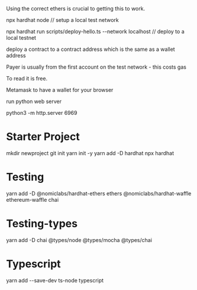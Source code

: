 Using the correct ethers is crucial to getting this to work.

npx hardhat node // setup a local test network

npx hardhat run scripts/deploy-hello.ts --network localhost // deploy to a local testnet


deploy a contract to a contract address which is the same as a wallet address 

Payer is usually from the first account on the test network - this costs gas

To read it is free.

Metamask to have a wallet for your browser

run python web server

python3 -m http.server 6969




# Starter Project

mkdir newproject
git init
yarn init -y
yarn add  -D hardhat
npx hardhat


# Testing

yarn add -D @nomiclabs/hardhat-ethers ethers @nomiclabs/hardhat-waffle ethereum-waffle chai

# Testing-types

yarn add -D chai @types/node @types/mocha @types/chai

# Typescript

yarn add --save-dev ts-node typescript